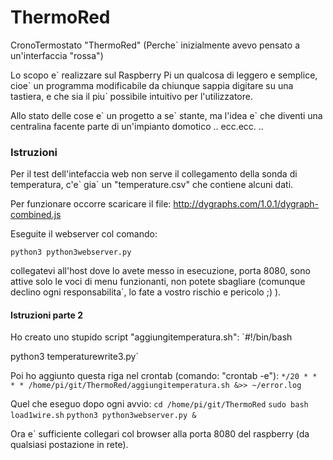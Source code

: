 ThermoRed
=========

CronoTermostato "ThermoRed" (Perche` inizialmente avevo pensato a un'interfaccia "rossa")

Lo scopo e\` realizzare sul Raspberry Pi un qualcosa di leggero e semplice,
cioe\` un programma modificabile da chiunque sappia digitare su una tastiera,
e che sia il piu` possibile intuitivo per l'utilizzatore.

Allo stato delle cose e\` un progetto a se\` stante, ma l'idea e\` che diventi
una centralina facente parte di un'impianto domotico .. ecc.ecc. ..



### Istruzioni

Per il test dell'intefaccia web non serve il collegamento della sonda di temperatura,
c'e\` gia\` un "temperature.csv" che contiene alcuni dati.

Per funzionare occorre scaricare il file: http://dygraphs.com/1.0.1/dygraph-combined.js

Eseguite il webserver col comando:

`python3 python3webserver.py`

collegatevi all'host dove lo avete messo in esecuzione, porta 8080, sono
attive solo le voci di menu funzionanti, non potete sbagliare (comunque declino
ogni responsabilita`, lo fate a vostro rischio e pericolo ;) ).


#### Istruzioni parte 2

Ho creato uno stupido script "aggiungitemperatura.sh":
`#!/bin/bash

python3 temperaturewrite3.py`

Poi ho aggiunto questa riga nel crontab (comando: "crontab -e"):
`*/20 * * * * /home/pi/git/ThermoRed/aggiungitemperatura.sh &>> ~/error.log`


Quel che eseguo dopo ogni avvio:
`cd /home/pi/git/ThermoRed`
`sudo bash load1wire.sh`
`python3 python3webserver.py &`

Ora e` sufficiente collegari col browser alla porta 8080 del raspberry
(da qualsiasi postazione in rete).